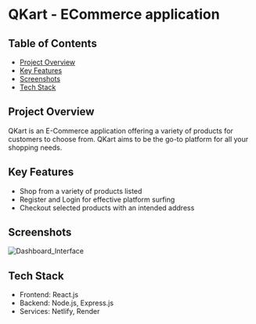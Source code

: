# QKart - ECommerce application

## Table of Contents

* [Project Overview](#project-overview)
* [Key Features](#key-features)
* [Screenshots](#screenshots)
* [Tech Stack](#tech-stack)


## Project Overview

QKart is an E-Commerce application offering a variety of products for customers to choose from. QKart aims to be the go-to platform for all your shopping needs.

## Key Features

* Shop from a variety of products listed
* Register and Login for effective platform surfing
* Checkout selected products with an intended address

## Screenshots 
![Dashboard_Interface](https://drive.google.com/uc?id=1bbvAvtNkQMnJDZApGdb4jf9KSeBvTV0T)

## Tech Stack
* Frontend: React.js
* Backend: Node.js, Express.js
* Services: Netlify, Render
  
